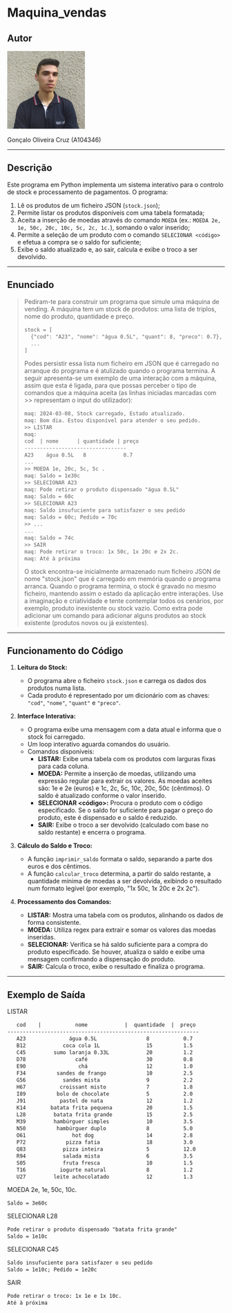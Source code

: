 # Maquina_vendas

## Autor
![Foto de Perfil](../Photo.jpeg)

Gonçalo Oliveira Cruz (A104346)

---

## Descrição

Este programa em Python implementa um sistema interativo para o controlo de stock e processamento de pagamentos. O programa:
1. Lê os produtos de um ficheiro JSON (`stock.json`);
2. Permite listar os produtos disponíveis com uma tabela formatada;
3. Aceita a inserção de moedas através do comando `MOEDA` (ex.: `MOEDA 2e, 1e, 50c, 20c, 10c, 5c, 2c, 1c.`), somando o valor inserido;
4. Permite a seleção de um produto com o comando `SELECIONAR <código>` e efetua a compra se o saldo for suficiente;
5. Exibe o saldo atualizado e, ao sair, calcula e exibe o troco a ser devolvido.

---

## Enunciado

> Pediram-te para construir um programa que simule uma máquina de vending.
> A máquina tem um stock de produtos: uma lista de triplos, nome do produto, quantidade e preço.
> ```
>stock = [
>   {"cod": "A23", "nome": "água 0.5L", "quant": 8, "preco": 0.7},
>   ...
>]
> ```
> Podes persistir essa lista num ficheiro em JSON que é carregado no arranque do programa e é atulizado
> quando o programa termina.
> A seguir apresenta-se um exemplo de uma interação com a máquina, assim que esta é ligada, para que
> possas perceber o tipo de comandos que a máquina aceita (as linhas iniciadas marcadas com >>
> representam o input do utilizador):
> ```
> maq: 2024-03-08, Stock carregado, Estado atualizado.
> maq: Bom dia. Estou disponível para atender o seu pedido.
> >> LISTAR
> maq:
> cod  | nome      | quantidade | preço
> ---------------------------------
> A23    água 0.5L   8            0.7
> ...
> >> MOEDA 1e, 20c, 5c, 5c .
> maq: Saldo = 1e30c
> >> SELECIONAR A23
> maq: Pode retirar o produto dispensado "água 0.5L"
> maq: Saldo = 60c
> >> SELECIONAR A23
> maq: Saldo insufuciente para satisfazer o seu pedido
> maq: Saldo = 60c; Pedido = 70c
> >> ...
> ...
> maq: Saldo = 74c
> >> SAIR
> maq: Pode retirar o troco: 1x 50c, 1x 20c e 2x 2c.
> maq: Até à próxima
> ```
> O stock encontra-se inicialmente armazenado num ficheiro JSON de nome "stock.json" que é carregado
> em memória quando o programa arranca. Quando o programa termina, o stock é gravado no mesmo
> ficheiro, mantendo assim o estado da aplicação entre interações.
> Use a imaginação e criatividade e tente contemplar todos os cenários, por exemplo, produto inexistente ou
> stock vazio.
> Como extra pode adicionar um comando para adicionar alguns produtos ao stock existente (produtos
> novos ou já existentes).

---

## Funcionamento do Código

1. **Leitura do Stock:**
   - O programa abre o ficheiro `stock.json` e carrega os dados dos produtos numa lista.
   - Cada produto é representado por um dicionário com as chaves: `"cod"`, `"nome"`, `"quant"` e `"preco"`.

2. **Interface Interativa:**
   - O programa exibe uma mensagem com a data atual e informa que o stock foi carregado.
   - Um loop interativo aguarda comandos do usuário.
   - Comandos disponíveis:
     - **LISTAR:** Exibe uma tabela com os produtos com larguras fixas para cada coluna.
     - **MOEDA:** Permite a inserção de moedas, utilizando uma expressão regular para extrair os valores. As moedas aceites são: 1e e 2e (euros) e 1c, 2c, 5c, 10c, 20c, 50c (cêntimos). O saldo é atualizado conforme o valor inserido.
     - **SELECIONAR \<código\>:** Procura o produto com o código especificado. Se o saldo for suficiente para pagar o preço do produto, este é dispensado e o saldo é reduzido.
     - **SAIR:** Exibe o troco a ser devolvido (calculado com base no saldo restante) e encerra o programa.

3. **Cálculo do Saldo e Troco:**
   - A função `imprimir_saldo` formata o saldo, separando a parte dos euros e dos cêntimos.
   - A função `calcular_troco` determina, a partir do saldo restante, a quantidade mínima de moedas a ser devolvida, exibindo o resultado num formato legível (por exemplo, "1x 50c, 1x 20c e 2x 2c").

4. **Processamento dos Comandos:**
   - **LISTAR:** Mostra uma tabela com os produtos, alinhando os dados de forma consistente.
   - **MOEDA:** Utiliza regex para extrair e somar os valores das moedas inseridas.
   - **SELECIONAR:** Verifica se há saldo suficiente para a compra do produto especificado. Se houver, atualiza o saldo e exibe uma mensagem confirmando a dispensação do produto.
   - **SAIR:** Calcula o troco, exibe o resultado e finaliza o programa.

---

## Exemplo de Saída

LISTAR
 ```
    cod    |           nome            |  quantidade  |  preço  
--------------------------------------------------------------
    A23              água 0.5L                8           0.7   
    B12            coca cola 1L               15          1.5   
    C45         sumo laranja 0.33L            20          1.2   
    D78                café                   30          0.8   
    E90                 chá                   12          1.0   
    F34          sandes de frango             10          2.5   
    G56            sandes mista               9           2.2   
    H67           croissant misto             7           1.8   
    I89          bolo de chocolate            5           2.0   
    J91           pastel de nata              12          1.2   
    K14        batata frita pequena           20          1.5   
    L28         batata frita grande           15          2.5   
    M39         hambúrguer simples            10          3.5   
    N50          hambúrguer duplo             8           5.0   
    O61               hot dog                 14          2.8   
    P72             pizza fatia               18          3.0   
    Q83            pizza inteira              5           12.0  
    R94            salada mista               6           3.5   
    S05            fruta fresca               10          1.5   
    T16           iogurte natural             8           1.2   
    U27         leite achocolatado            12          1.3
 ```

MOEDA 2e, 1e, 50c, 10c.
 ```
Saldo = 3e60c
 ```

SELECIONAR L28
 ```
Pode retirar o produto dispensado "batata frita grande"
Saldo = 1e10c
 ```

SELECIONAR C45
 ```
Saldo insufuciente para satisfazer o seu pedido
Saldo = 1e10c; Pedido = 1e20c
 ```

SAIR
 ```
Pode retirar o troco: 1x 1e e 1x 10c.
Até à próxima
 ```